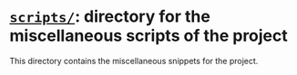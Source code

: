 # [`scripts/`](./): directory for the miscellaneous scripts of the project

This directory contains the miscellaneous snippets for the project.


